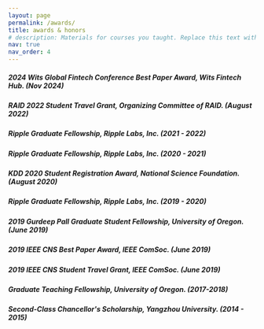 ```yaml
---
layout: page
permalink: /awards/
title: awards & honors
# description: Materials for courses you taught. Replace this text with your description.
nav: true
nav_order: 4
---
```


##### **2024 Wits Global Fintech Conference Best Paper Award**, _Wits Fintech Hub. (Nov 2024)_

##### **RAID 2022 Student Travel Grant**, _Organizing Committee of RAID. (August 2022)_

##### **Ripple Graduate Fellowship**, _Ripple Labs, Inc. (2021 - 2022)_

##### **Ripple Graduate Fellowship**, _Ripple Labs, Inc. (2020 - 2021)_

##### **KDD 2020 Student Registration Award**, _National Science Foundation. (August 2020)_

##### **Ripple Graduate Fellowship**, _Ripple Labs, Inc. (2019 - 2020)_

##### **2019 Gurdeep Pall Graduate Student Fellowship**, _University of Oregon. (June 2019)_

##### **2019 IEEE CNS Best Paper Award**, _IEEE ComSoc. (June 2019)_

##### **2019 IEEE CNS Student Travel Grant**, _IEEE ComSoc. (June 2019)_

##### **Graduate Teaching Fellowship**, _University of Oregon. (2017-2018)_

##### **Second-Class Chancellor's Scholarship**, _Yangzhou University. (2014 - 2015)_
